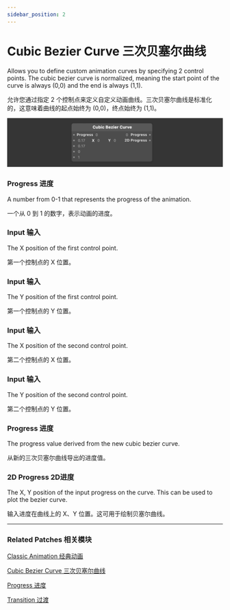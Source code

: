 ```yaml
---
sidebar_position: 2
---
```


# Cubic Bezier Curve 三次贝塞尔曲线

Allows you to define custom animation curves by specifying 2 control points. The cubic bezier curve is normalized, meaning the start point of the curve is always (0,0) and the end is always (1,1).

允许您通过指定 2 个控制点来定义自定义动画曲线。三次贝塞尔曲线是标准化的，这意味着曲线的起点始终为 (0,0)，终点始终为 (1,1)。

![](./../../static/img/docs/Animation/cubiz-bezier-curve.png)

### Progress 进度

A number from 0-1 that represents the progress of the animation.

一个从 0 到 1 的数字，表示动画的进度。

### Input 输入

The X position of the first control point.

第一个控制点的 X 位置。

### Input 输入

The Y position of the first control point.

第一个控制点的 Y 位置。

### Input 输入

The X position of the second control point.

第二个控制点的 X 位置。

### Input 输入

The Y position of the second control point.

第二个控制点的 Y 位置。

### Progress 进度

The progress value derived from the new cubic bezier curve.

从新的三次贝塞尔曲线导出的进度值。

### 2D Progress 2D进度

The X, Y position of the input progress on the curve. This can be used to plot the bezier curve.

输入进度在曲线上的 X、Y 位置。这可用于绘制贝塞尔曲线。

---

### Related Patches 相关模块

[Classic Animation 经典动画](./Classic%20Animation.md)

[Cubic Bezier Curve 三次贝塞尔曲线](./Cubic%20Bezier%20Curve.md)

[Progress 进度](./../Utility/Progress.md)

[Transition 过渡](./../Utility/Transition.md)



